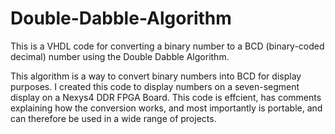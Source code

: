 # Double-Dabble-Algorithm
This is a VHDL code for converting a binary number to a BCD (binary-coded decimal) number using the Double Dabble Algorithm.

This algorithm is a way to convert binary numbers into BCD for display purposes. 
I created this code to display numbers on a seven-segment display on a Nexys4 DDR FPGA Board.
This code is effcient, has comments explaining how the conversion works, and most importantly is portable, and can therefore be used in a wide range of projects.
